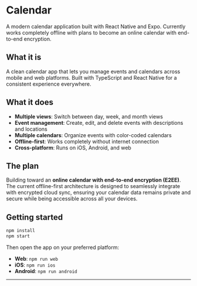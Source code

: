 # Calendar

A modern calendar application built with React Native and Expo. Currently works completely offline with plans to become an online calendar with end-to-end encryption.

## What it is

A clean calendar app that lets you manage events and calendars across mobile and web platforms. Built with TypeScript and React Native for a consistent experience everywhere.

## What it does

- **Multiple views**: Switch between day, week, and month views
- **Event management**: Create, edit, and delete events with descriptions and locations
- **Multiple calendars**: Organize events with color-coded calendars
- **Offline-first**: Works completely without internet connection
- **Cross-platform**: Runs on iOS, Android, and web

## The plan

Building toward an **online calendar with end-to-end encryption (E2EE)**. The current offline-first architecture is designed to seamlessly integrate with encrypted cloud sync, ensuring your calendar data remains private and secure while being accessible across all your devices.

## Getting started

```bash
npm install
npm start
```

Then open the app on your preferred platform:
- **Web**: `npm run web`
- **iOS**: `npm run ios`
- **Android**: `npm run android`

---
